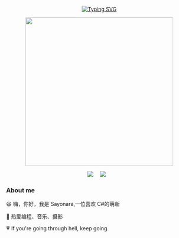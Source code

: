 <div align="center">

  <!-- 打字效果 -->

<a href="https://github.com/015yyds"><img src="https://readme-typing-svg.demolab.com?font=Fira+Code&pause=1000&random=false&width=360&lines=Console.write(%22Hello+World!%22);I'm+Sayonara%2C+Have+a+nice+day!" alt="Typing SVG" /></a>

  <!-- 敲代码图片 -->

<a href="https://sm.ms/image/n2wPkGMSgY7eKE3" target="_blank"><img src="https://s2.loli.net/2024/05/16/n2wPkGMSgY7eKE3.png" width="400" ></a>

  <!-- logo 个人资料徽标 -->
  <div>
    <a href="https://015yyds/015yyds.github.io"><img src="https://img.shields.io/badge/Website-博客-056DE8" /></a>&emsp;
    <a href="https://space.bilibili.com/480097085/"><img src="https://img.shields.io/badge/bilibili-B站-FF6699" /></a>&emsp;
    <!-- visitor -->
  </div>

</div>

### About me

😃 嗨，你好，我是 Sayonara,一位喜欢 C#的萌新

🎨 热爱编程、音乐、摄影

💗 If you're going through hell, keep going.

